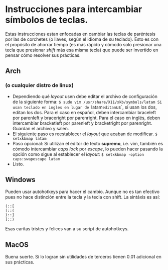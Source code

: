 # Instrucciones para intercambiar símbolos de teclas.
Estas instrucciones estan enfocadas en cambiar las teclas de paréntesis por las de corchetes (o llaves, según el idioma de su teclado). Esto es con el propósito de ahorrar tiempo (es más rápido y cómodo solo presionar una tecla que presionar _shift_ más esa misma tecla) que puede ser invertido en pensar cómo resolver sus prácticas. 

## Arch
### (o cualquier distro de linux)
- Dependiendo qué _layout_ usen debe editar el archivo de configuración de la siguiente forma:
  `$ sudo vim /usr/share/X11/xkb/symbols/latam
  Si usan teclado en ingles en lugar de `latam` editan `us`, si usan los dos, editan los dos.
  Para el caso en español, deben intercambiar braceleft por parenleft y braceright por parenright.
  Para el caso en inglés, deben intercambiar bracketleft por parenleft y bracketright por parenright.
  Guardan el archivo y salen.
- El siguiente paso es reestablecer el _layout_ que acaban de modificar.
  `$ setxkbmap latam`
- Paso opcional: Si utilizan el editor de texto **supremo**, i.e. vim, también es cómodo intercambiar _caps lock_ por _escape_, lo pueden hacer pasando la opción como sigue al establecer el _layout_:
  `$ setxkbmap -option caps:swapescape latam`
- Listo.

## Windows
Pueden usar autohotkeys para hacer el cambio. Aunque no es tan efectivo pues no hace distinción entre la tecla y la tecla con shift.
La sintáxis es así:
  ```
  (::[
  [::(
  )::]
  ]::)
  ```
Esas caritas tristes y felices van a su script de autohotkeys.

## MacOS
Buena suerte. Si lo logran sin utilidades de terceros tienen 0.01 adicional en sus prácticas.

